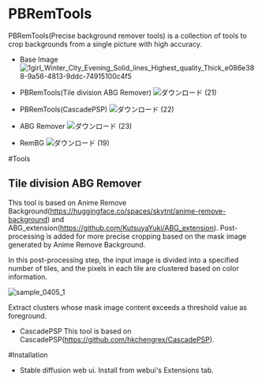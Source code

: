 # PBRemTools
PBRemTools(Precise background remover tools) is a collection of tools to crop backgrounds from a single picture with high accuracy.

- Base Image
![1girl_Winter_City_Evening_Solid_lines_Highest_quality_Thick_e086e388-9a56-4813-9ddc-74915100c4f5](https://user-images.githubusercontent.com/48423148/229968165-9effdc0e-db85-41d1-bfdb-1031665af88d.png)

- PBRemTools(Tile division ABG Remover)
![ダウンロード (21)](https://user-images.githubusercontent.com/48423148/229968905-e3ddcb5a-9421-4139-acdb-b9e4429e21e5.png)

- PBRemTools(CascadePSP)
![ダウンロード (22)](https://user-images.githubusercontent.com/48423148/229969256-d9c2e93f-9767-4ab9-a900-44c4051c281d.png)

- ABG Remover
![ダウンロード (23)](https://user-images.githubusercontent.com/48423148/229969296-c1367d84-056b-42e6-af5e-761234ae4e7b.png)

- RemBG
![ダウンロード (19)](https://user-images.githubusercontent.com/48423148/229969693-b7cf06f8-bd01-4dea-b604-f8f98a8c0d5d.png)

#Tools
## Tile division ABG Remover
This tool is based on Anime Remove Background(https://huggingface.co/spaces/skytnt/anime-remove-background) and ABG_extension(https://github.com/KutsuyaYuki/ABG_extension).
Post-processing is added for more precise cropping based on the mask image generated by Anime Remove Background.

In this post-processing step, the input image is divided into a specified number of tiles, and the pixels in each tile are clustered based on color information.

![sample_0405_1](https://user-images.githubusercontent.com/48423148/229971110-2a2e60b2-9ddb-408e-b4c9-0a909ee9b9ae.png)

Extract clusters whose mask image content exceeds a threshold value as foreground.


- CascadePSP
This tool is based on CascadePSP(https://github.com/hkchengrex/CascadePSP).

#Installation
- Stable diffusion web ui.
Install from webui's Extensions tab.




